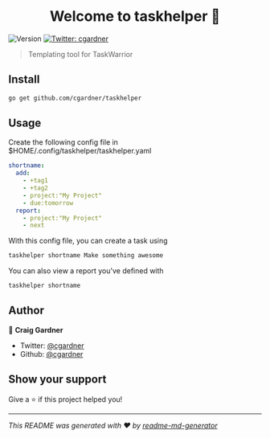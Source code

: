 <h1 align="center">Welcome to taskhelper 👋</h1>
<p>
  <img alt="Version" src="https://img.shields.io/badge/version-0.0.1-blue.svg?cacheSeconds=2592000" />
  <a href="https://twitter.com/cgardner" target="_blank">
    <img alt="Twitter: cgardner" src="https://img.shields.io/twitter/follow/cgardner.svg?style=social" />
  </a>
</p>

> Templating tool for TaskWarrior

## Install

```sh
go get github.com/cgardner/taskhelper
```

## Usage

Create the following config file in \$HOME/.config/taskhelper/taskhelper.yaml

```yaml
shortname:
  add:
    - +tag1
    - +tag2
    - project:"My Project"
    - due:tomorrow
  report:
    - project:"My Project"
    - next
```

With this config file, you can create a task using

```sh
taskhelper shortname Make something awesome
```

You can also view a report you've defined with

```sh
taskhelper shortname
```

## Author

👤 **Craig Gardner**

- Twitter: [@cgardner](https://twitter.com/cgardner)
- Github: [@cgardner](https://github.com/cgardner)

## Show your support

Give a ⭐️ if this project helped you!

---

_This README was generated with ❤️ by [readme-md-generator](https://github.com/kefranabg/readme-md-generator)_
